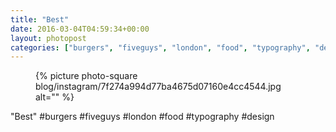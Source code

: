 ```yaml
---
title: "Best"
date: 2016-03-04T04:59:34+00:00
layout: photopost
categories: ["burgers", "fiveguys", "london", "food", "typography", "design", "photos", "instagram"]
---
```


<figure class="photo photo--square">
  {% picture photo-square blog/instagram/7f274a994d77ba4675d07160e4cc4544.jpg alt="" %}
</figure>

"Best"
#burgers #fiveguys #london #food #typography #design
